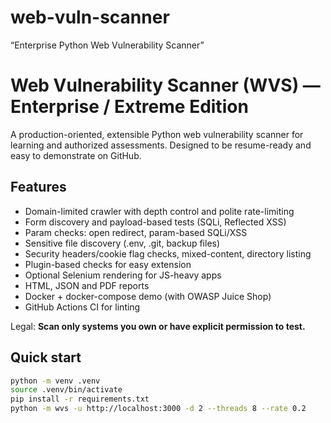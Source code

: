 # web-vuln-scanner
“Enterprise Python Web Vulnerability Scanner”
# Web Vulnerability Scanner (WVS) — Enterprise / Extreme Edition

A production-oriented, extensible Python web vulnerability scanner for learning and authorized assessments.
Designed to be resume-ready and easy to demonstrate on GitHub.

## Features
- Domain-limited crawler with depth control and polite rate-limiting
- Form discovery and payload-based tests (SQLi, Reflected XSS)
- Param checks: open redirect, param-based SQLi/XSS
- Sensitive file discovery (.env, .git, backup files)
- Security headers/cookie flag checks, mixed-content, directory listing
- Plugin-based checks for easy extension
- Optional Selenium rendering for JS-heavy apps
- HTML, JSON and PDF reports
- Docker + docker-compose demo (with OWASP Juice Shop)
- GitHub Actions CI for linting

Legal: **Scan only systems you own or have explicit permission to test.**

## Quick start
```bash
python -m venv .venv
source .venv/bin/activate
pip install -r requirements.txt
python -m wvs -u http://localhost:3000 -d 2 --threads 8 --rate 0.2
